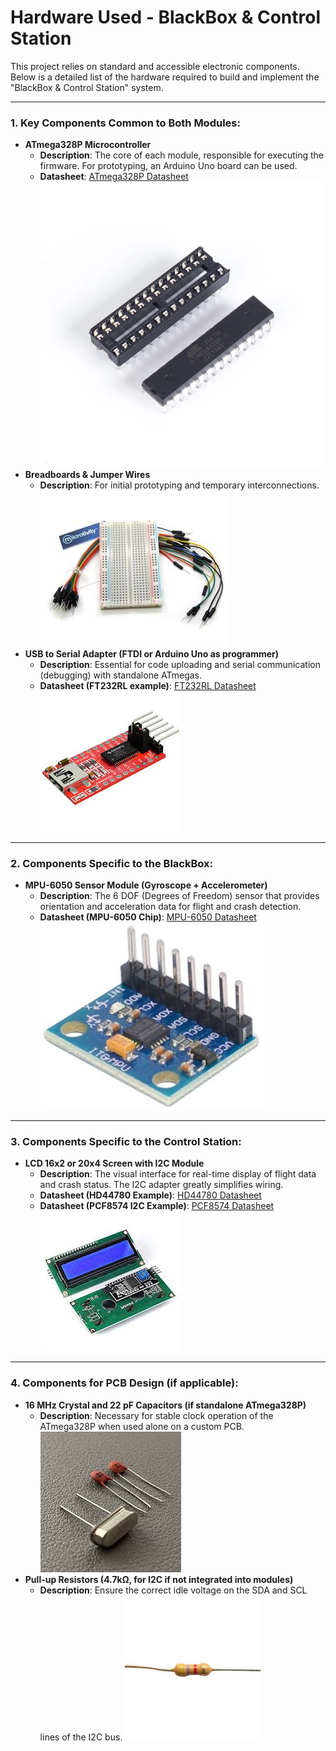 # Hardware Used - BlackBox & Control Station

This project relies on standard and accessible electronic components. Below is a detailed list of the hardware required to build and implement the "BlackBox & Control Station" system.

---

### 1. Key Components Common to Both Modules:

* **ATmega328P Microcontroller**
    * **Description**: The core of each module, responsible for executing the firmware. For prototyping, an Arduino Uno board can be used.
    * **Datasheet**: [ATmega328P Datasheet](https://ww1.microchip.com/downloads/en/DeviceAtmel-7810-Automotive-Microcontrollers-ATmega328P_Datasheet.pdf)
    ![ATmega328P](images/atmega328p_placeholder.webp)
* **Breadboards & Jumper Wires**
    * **Description**: For initial prototyping and temporary interconnections.
    ![Breadboard & Jumpers](images/breadboard_jumpers.jpg)
* **USB to Serial Adapter (FTDI or Arduino Uno as programmer)**
    * **Description**: Essential for code uploading and serial communication (debugging) with standalone ATmegas.
    * **Datasheet (FT232RL example)**: [FT232RL Datasheet](https://ftdichip.com/wp-content/uploads/2020/08/DS_FT232R.pdf)
    ![USB to Serial Adapter](images/usb_to_serial_placeholder.jpeg)

---

### 2. Components Specific to the BlackBox:

* **MPU-6050 Sensor Module (Gyroscope + Accelerometer)**
    * **Description**: The 6 DOF (Degrees of Freedom) sensor that provides orientation and acceleration data for flight and crash detection.
    * **Datasheet (MPU-6050 Chip)**: [MPU-6050 Datasheet](https://www.cdiweb.com/datasheets/invensense/MPU-6050_DataSheet_V3.4.pdf)
    ![MPU-6050 Module](images/mpu6050_placeholder.jpg)

---

### 3. Components Specific to the Control Station:

* **LCD 16x2 or 20x4 Screen with I2C Module**
    * **Description**: The visual interface for real-time display of flight data and crash status. The I2C adapter greatly simplifies wiring.
    * **Datasheet (HD44780 Example)**: [HD44780 Datasheet](https://www.sparkfun.com/datasheets/LCD/HD44780.pdf)
    * **Datasheet (PCF8574 I2C Example)**: [PCF8574 Datasheet](https://www.ti.com/lit/ds/symlink/pcf8574.pdf)
    ![LCD I2C Module](images/lcd_i2c_placeholder.jpeg)

---

### 4. Components for PCB Design (if applicable):

* **16 MHz Crystal and 22 pF Capacitors (if standalone ATmega328P)**
    * **Description**: Necessary for stable clock operation of the ATmega328P when used alone on a custom PCB.
    ![Quartz & Capacitors](images/quartz_capacitors.jpeg)
* **Pull-up Resistors (4.7kΩ, for I2C if not integrated into modules)**
    * **Description**: Ensure the correct idle voltage on the SDA and SCL lines of the I2C bus.
    ![Pull-up Resistors](images/resistors_pullup.jpeg)